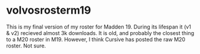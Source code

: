 # volvosrosterm19
This is my final version of my roster for Madden 19. During its lifespan it (v1 & v2) recieved almost 3k downloads. It is old, and probably the closest thing to a M20 roster in M19. However, I think Cursive has posted the raw M20 roster. Not sure.
